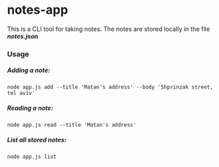 # notes-app

This is a CLI tool for taking notes.
The notes are stored locally in the file ***notes.json***

### Usage

##### Adding a note: 
`node app.js add --title 'Matan's address' --body 'Shprinzak street, tel aviv'` </br>
##### Reading a note:
`node app.js read --title 'Matan's address'`
##### List all stored notes:
`node app.js list`
